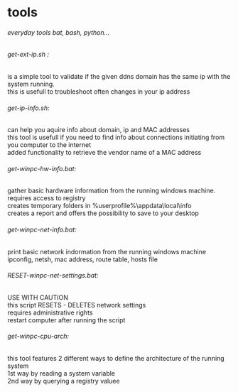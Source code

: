# tools
###### everyday tools bat, bash, python...

###### get-ext-ip.sh :
is a simple tool to validate if the given ddns domain has the same ip with the system running.  
this is usefull to troubleshoot often changes in your ip address


###### get-ip-info.sh: 
can help you aquire info about domain, ip and MAC addresses  
this tool is usefull if you need to find info about connections initiating from you computer to the internet  
added functionality to retrieve the vendor name of a MAC address 

###### get-winpc-hw-info.bat:
gather basic hardware information from the running windows machine.  
requires access to registry  
creates temporary folders in %userprofile%\appdata\local\info  
creates a report and offers the possibility to save to your desktop

###### get-winpc-net-info.bat:
print basic network indormation from the running windows machine  
ipconfig, netsh, mac address, route table, hosts file  

###### RESET-winpc-net-settings.bat:
USE WITH CAUTION  
this script RESETS - DELETES network settings  
requires administrative rights  
restart computer after running the script  

###### get-winpc-cpu-arch:
this tool features 2 different ways to define the architecture of the running system  
1st way by reading a system variable  
2nd way by querying a registry valuee  
